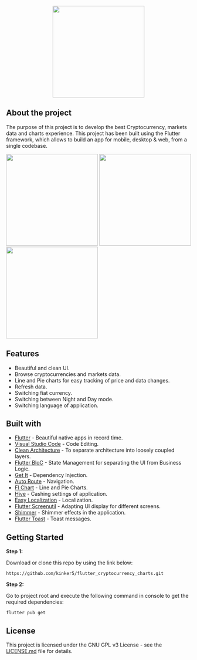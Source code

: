  <p  align="center ">
 <img src="https://user-images.githubusercontent.com/86306159/145790795-dc47ab81-f3b9-44fc-926f-55244709063b.png" width="250" />
</p>

## About the project
The purpose of this project is to develop the best Cryptocurrency, markets data and charts experience.
This project has been built using the Flutter framework, which allows to build an app for mobile, desktop & web, from a single codebase.
<p float="center", align="justify ">
  <img src="https://user-images.githubusercontent.com/86306159/145789291-63fa116d-34cb-4c56-a5ae-99490b71ae9d.gif" width="250" />
     
  <img src="https://user-images.githubusercontent.com/86306159/145789874-bebcf9cc-bbc8-4150-a7fc-a60962980ffe.gif" width="250" />
     
  <img src="https://user-images.githubusercontent.com/86306159/145789962-c20229aa-d1ad-40dd-9270-e3733e589b00.gif" width="250" />
</p>

## Features
- Beautiful and clean UI.
- Browse cryptocurrencies and markets data.
- Line and Pie charts for easy tracking of price and data changes.
- Refresh data.
- Switching fiat currency.
- Switching between Night and Day mode.
- Switching language of application.
## Built with
- [Flutter](https://flutter.dev/) - Beautiful native apps in record time.
- [Visual Studio Code](https://code.visualstudio.com/) - Code Editing.
- [Clean Architecture](https://blog.cleancoder.com/uncle-bob/2012/08/13/the-clean-architecture.html) - To separate architecture into loosely coupled layers.
- [Flutter BloC](https://pub.dev/packages/flutter_bloc) - State Management for separating the UI from Business Logic.
- [Get It](https://pub.dev/packages/get_it) - Dependency Injection.
- [Auto Route](https://pub.dev/packages/auto_route) - Navigation.
- [Fl Chart](https://pub.dev/packages/fl_chart) - Line and Pie Charts.
- [Hive](https://pub.dev/packages/hive) - Cashing settings of application.
- [Easy Localization](https://pub.dev/packages/easy_localization) - Localization.
- [Flutter Screenutil](https://pub.dev/packages/flutter_screenutil) - Adapting UI display for different screens.
- [Shimmer](https://pub.dev/packages/shimmer) - Shimmer effects in the application.
- [Flutter Toast](https://pub.dev/packages/fluttertoast) - Toast messages.
## Getting Started


**Step 1:**

Download or clone this repo by using the link below:

```
https://github.com/kinker5/flutter_cryptocurrency_charts.git
```

**Step 2:**

Go to project root and execute the following command in console to get the required dependencies: 

```
flutter pub get 
```

## License
This project is licensed under the GNU GPL v3 License - see the [LICENSE.md](https://github.com/TBR-Group-software/flutter_cryptocurrency_charts/blob/main/LICENSE) file for details.

